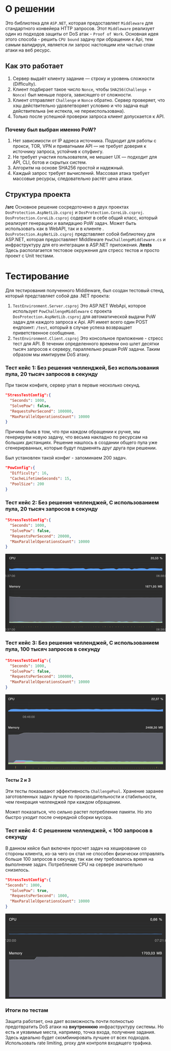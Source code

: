 # О решении
Это библиотека для `ASP.NET`, которая предоставляет `Middleware` для стандартного конвейера HTTP запросов. Этот `Middleware` реализует один из подходов защиты от DoS атак - `Proof of Work`. Основная идея этого способа - решить `CPU bound` задачу при обращении к Api, тем самым валидируя, является ли запрос настоящим или частью спам атаки на веб ресурс.

## Как это работает
1. Сервер выдаёт клиенту задание — строку и уровень сложности (Difficulty).
2. Клиент подбирает такое число `Nonce`, чтобы `SHA256(Challenge + Nonce)` был меньше порога, зависящего от сложности.
3. Клиент отправляет `Challenge` и `Nonce` обратно. Сервер проверяет, что хэш действительно удовлетворяет условию и что задача ещё действительна (не истекла, не переиспользована).
4. Только после успешной проверки запроса клиент допускается к API.

### Почему был выбран именно PoW?
1. Нет зависимости от IP адреса источника. Подходит для работы с прокси, TOR, VPN и приватными API — не требует доверия к источнику запроса, устойчив к спуфингу.
2. Не требует участия пользователя, не мешает UX — подходит для API, CLI, ботов и скрытых систем.
3. Алгоритм на основе SHA256 простой и надежный.
4. Каждый запрос требует вычислений. Массовая атака требует массовые ресурсы, следовательно растёт цена атаки.

## Структура проекта

**/src**
Основное решение сосредоточено в двух проектах `DosProtection.AspNetLib.csproj` и `DosProtection.CoreLib.csproj`.
`DosProtection.CoreLib.csproj` содержит в себе общий класс, который реализует генерацию и валидацию PoW задач. Может быть использовать как в WebAPI, так и в клиенте .
`DosProtection.AspNetLib.csproj` представляет собой библиотеку для ASP.NET, которая предоставляет Middleware `PowChallengeMiddleware.cs` и инфраструктуру для его интеграции в ASP.NET приложения.
**/tests**
Здесь располагается тестовое окружения для стресс тестов и просто проект с Unit тестами.

# Тестирование

Для тестирования полученного Middleware, был создан тестовый стенд, который представляет собой два .NET проекта:
1. `TestEnvironment.Server.csproj`
   Это ASP.NET WebApi, которое использует `PowChallengeMiddleware` с проекта `DosProtection.AspNetLib.csproj` для автоматической выдачи PoW задач для каждого запроса к Api.
   API имеет всего один POST ендпоинт: `/test`, который в случае успеха возвращает приветственное сообщение.
2.  `TestEnvironment.Client.csproj`
    Это консольное приложение - стресс тест для API. В течении определенного времени оно шлет десятки тысяч запросов к серверу, параллельно решая PoW задачи. Таким образом мы имитируем DoS атаку.

### Тест кейс 1: Без решения челленджей, Без использования пула, 20 тысяч запросов в секунду

При таком конфиге, сервер упал в первые несколько секунд.
```json
"StressTestConfig":{  
  "Seconds": 1000,  
  "SolvePow": false,  
  "RequestsPerSecond": 100000,  
  "MaxParallelOperationsCount": 10000  
}
```

Причина была в том, что при каждом обращении к ручке, мы генерируем новую задачу, что весьма накладно по ресурсам на больших дистанциях. Решение нашлось в создании общего пула уже сгенерирванных, которые будут подменять друг друга при решении.

Был установлен такой конфиг - запоминаем 200 задач.
```json
"PowConfig":{
  "Difficulty": 16,
  "CacheLifetimeSeconds": 15,
  "PoolSize": 200
}
```

### Тест кейс 2: Без решения челленджей, С использованием пула, 20 тысяч запросов в секунду

```json
"StressTestConfig":{  
  "Seconds": 1000,  
  "SolvePow": false,  
  "RequestsPerSecond": 20000,  
  "MaxParallelOperationsCount": 10000  
}
```

![](docs/images/testcase_2.png)

### Тест кейс 3: Без решения челленджей, С использованием пула, 100 тысяч запросов в секунду

```json
"StressTestConfig":{  
  "Seconds": 1000,  
  "SolvePow": false,  
  "RequestsPerSecond": 100000,  
  "MaxParallelOperationsCount": 10000  
}
```
![](docs/images/testcase_3.png)

#### Тесты 2 и 3
Эти тесты показывают эффективность `ChallengePool`. Хранение заранее заготовленных задач лучше по производительности и стабильности, чем генерация челленджей при каждом обращении. 

Может показаться, что сильно растет потребление памяти. Но это быстро уходит после очередной сборки мусора.

### Тест кейс 4: С решением челленджей, < 100 запросов в секунду

В данном кейсе был включен просчет задач на хеширование со стороны клиента, из-за чего он стал не способен физически отправлять больше 100 запросов в секунду, так как ему требовалось время на выполнение задач. Потребление CPU на сервере значительно снизилось.

```json
"StressTestConfig":{
"Seconds": 1000,
  "SolvePow": true,
  "RequestsPerSecond": 1000,
  "MaxParallelOperationsCount": 10000
}
```

![](docs/images/testcase_4.png)

### Итоги по тестам

Защита работает, она дает возможность почти полностью предотвратить DoS атаки на **внутреннюю** инфраструктуру системы. Но есть и уязвимые места, например, точка входа, получение задания. Здесь идеально будет скомбинировать лучшее от всех подходов. Использовать rate limiting, proxy для контроля входящего трафика. 